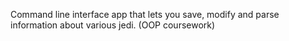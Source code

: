 Command line interface app that lets you save, modify and parse information about various jedi. (OOP coursework)
